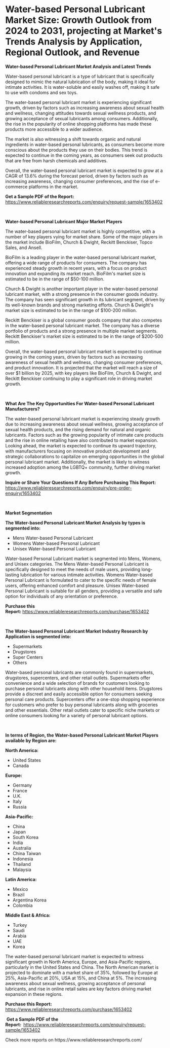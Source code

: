 <p><h1>Water-based Personal Lubricant Market Size: Growth Outlook from 2024 to 2031, projecting at Market's Trends Analysis by Application, Regional Outlook, and Revenue</h1></p><p><strong>Water-based Personal Lubricant Market Analysis and Latest Trends</strong></p>
<p><p>Water-based personal lubricant is a type of lubricant that is specifically designed to mimic the natural lubrication of the body, making it ideal for intimate activities. It is water-soluble and easily washes off, making it safe to use with condoms and sex toys.</p><p>The water-based personal lubricant market is experiencing significant growth, driven by factors such as increasing awareness about sexual health and wellness, changing attitudes towards sexual wellness products, and growing acceptance of sexual lubricants among consumers. Additionally, the rise in the popularity of online shopping platforms has made these products more accessible to a wider audience.</p><p>The market is also witnessing a shift towards organic and natural ingredients in water-based personal lubricants, as consumers become more conscious about the products they use on their bodies. This trend is expected to continue in the coming years, as consumers seek out products that are free from harsh chemicals and additives.</p><p>Overall, the water-based personal lubricant market is expected to grow at a CAGR of 13.6% during the forecast period, driven by factors such as increasing awareness, changing consumer preferences, and the rise of e-commerce platforms in the market.</p></p>
<p><strong>Get a Sample PDF of the Report:&nbsp;</strong> <a href="https://www.reliableresearchreports.com/enquiry/request-sample/1653402">https://www.reliableresearchreports.com/enquiry/request-sample/1653402</a></p>
<p>&nbsp;</p>
<p><strong>Water-based Personal Lubricant Major Market Players</strong></p>
<p><p>The water-based personal lubricant market is highly competitive, with a number of key players vying for market share. Some of the major players in the market include BioFilm, Church & Dwight, Reckitt Benckiser, Topco Sales, and Ansell.</p><p>BioFilm is a leading player in the water-based personal lubricant market, offering a wide range of products for consumers. The company has experienced steady growth in recent years, with a focus on product innovation and expanding its market reach. BioFilm's market size is estimated to be in the range of $50-100 million.</p><p>Church & Dwight is another important player in the water-based personal lubricant market, with a strong presence in the consumer goods industry. The company has seen significant growth in its lubricant segment, driven by its well-known brands and strong marketing efforts. Church & Dwight's market size is estimated to be in the range of $100-200 million.</p><p>Reckitt Benckiser is a global consumer goods company that also competes in the water-based personal lubricant market. The company has a diverse portfolio of products and a strong presence in multiple market segments. Reckitt Benckiser's market size is estimated to be in the range of $200-500 million.</p><p>Overall, the water-based personal lubricant market is expected to continue growing in the coming years, driven by factors such as increasing awareness of sexual health and wellness, changing consumer preferences, and product innovation. It is projected that the market will reach a size of over $1 billion by 2025, with key players like BioFilm, Church & Dwight, and Reckitt Benckiser continuing to play a significant role in driving market growth.</p></p>
<p>&nbsp;</p>
<p><strong>What Are The Key Opportunities For Water-based Personal Lubricant Manufacturers?</strong></p>
<p><p>The water-based personal lubricant market is experiencing steady growth due to increasing awareness about sexual wellness, growing acceptance of sexual health products, and the rising demand for natural and organic lubricants. Factors such as the growing popularity of intimate care products and the rise in online retailing have also contributed to market expansion. Looking ahead, the market is expected to continue its upward trajectory, with manufacturers focusing on innovative product development and strategic collaborations to capitalize on emerging opportunities in the global personal lubricant market. Additionally, the market is likely to witness increased adoption among the LGBTQ+ community, further driving market growth.</p></p>
<p><strong>Inquire or Share Your Questions If Any Before Purchasing This Report:</strong> <a href="https://www.reliableresearchreports.com/enquiry/pre-order-enquiry/1653402">https://www.reliableresearchreports.com/enquiry/pre-order-enquiry/1653402</a></p>
<p>&nbsp;</p>
<p><strong>Market Segmentation</strong></p>
<p><strong>The Water-based Personal Lubricant Market Analysis by types is segmented into:</strong></p>
<p><ul><li>Mens Water-based Personal Lubricant</li><li>Womens Water-based Personal Lubricant</li><li>Unisex Water-based Personal Lubricant</li></ul></p>
<p><p>Water-based Personal Lubricant market is segmented into Mens, Womens, and Unisex categories. The Mens Water-based Personal Lubricant is specifically designed to meet the needs of male users, providing long-lasting lubrication for various intimate activities. Womens Water-based Personal Lubricant is formulated to cater to the specific needs of female users, offering enhanced comfort and pleasure. Unisex Water-based Personal Lubricant is suitable for all genders, providing a versatile and safe option for individuals of any orientation or preference.</p></p>
<p><strong>Purchase this Report:&nbsp;</strong><a href="https://www.reliableresearchreports.com/purchase/1653402">https://www.reliableresearchreports.com/purchase/1653402</a></p>
<p>&nbsp;</p>
<p><strong>The Water-based Personal Lubricant Market Industry Research by Application is segmented into:</strong></p>
<p><ul><li>Supermarkets</li><li>Drugstores</li><li>Super Centers</li><li>Others</li></ul></p>
<p><p>Water-based personal lubricants are commonly found in supermarkets, drugstores, supercenters, and other retail outlets. Supermarkets offer convenience and a wide selection of brands for customers looking to purchase personal lubricants along with other household items. Drugstores provide a discreet and easily accessible option for consumers seeking personal care products. Supercenters offer a one-stop shopping experience for customers who prefer to buy personal lubricants along with groceries and other essentials. Other retail outlets cater to specific niche markets or online consumers looking for a variety of personal lubricant options.</p></p>
<p>&nbsp;</p>
<p><strong>In terms of Region, the Water-based Personal Lubricant Market Players available by Region are:</strong></p>
<p>
    <p> <strong> North America: </strong>
        <ul>
            <li>United States</li>
            <li>Canada</li>
        </ul>
        </p> 
    <p> <strong> Europe: </strong>
        <ul>
            <li>Germany</li>
            <li>France</li>
            <li>U.K.</li>
            <li>Italy</li>
            <li>Russia</li>
        </ul>
        </p> 
    <p> <strong> Asia-Pacific: </strong>
        <ul>
            <li>China</li>
            <li>Japan</li>
            <li>South Korea</li>
            <li>India</li>
            <li>Australia</li>
            <li>China Taiwan</li>
            <li>Indonesia</li>
            <li>Thailand</li>
            <li>Malaysia</li>
        </ul>
        </p> 
    <p> <strong> Latin America: </strong>
        <ul>
            <li>Mexico</li>
            <li>Brazil</li>
            <li>Argentina Korea</li>
            <li>Colombia</li>
        </ul>
        </p> 
    <p> <strong> Middle East & Africa: </strong>
        <ul>
            <li>Turkey</li>
            <li>Saudi</li>
            <li>Arabia</li>
            <li>UAE</li>
            <li>Korea</li>
        </ul>
    </p>
    </p>
<p><p>The water-based personal lubricant market is expected to witness significant growth in North America, Europe, and Asia-Pacific regions, particularly in the United States and China. The North American market is projected to dominate with a market share of 35%, followed by Europe at 25%, Asia-Pacific at 20%, USA at 15%, and China at 5%. The increasing awareness about sexual wellness, growing acceptance of personal lubricants, and rise in online retail sales are key factors driving market expansion in these regions.</p></p>
<p><strong>Purchase this Report: </strong><a href="https://www.reliableresearchreports.com/purchase/1653402">https://www.reliableresearchreports.com/purchase/1653402</a></p>
<p>&nbsp;<strong>Get a Sample PDF of the Report:&nbsp;&nbsp;</strong><a href="https://www.reliableresearchreports.com/enquiry/request-sample/1653402">https://www.reliableresearchreports.com/enquiry/request-sample/1653402</a></p>
<p><strong></strong></p>
<p>Check more reports on https://www.reliableresearchreports.com/</p>